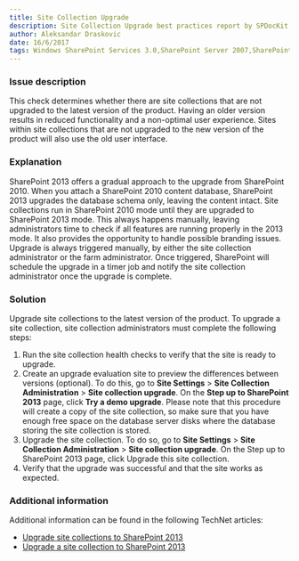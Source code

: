 ```yaml
---
title: Site Collection Upgrade
description: Site Collection Upgrade best practices report by SPDocKit determines whether there are site collections that are not upgraded to the latest version of the product.
author: Aleksandar Draskovic
date: 16/6/2017
tags: Windows SharePoint Services 3.0,SharePoint Server 2007,SharePoint Foundation 2010,SharePoint Server 2010,SharePoint Foundation 2013,SharePoint Server 2013,SharePoint Server 2016
---
```

### Issue description
This check determines whether there are site collections that are not upgraded to the latest version of the product. Having an older version results in reduced functionality and a non-optimal user experience. Sites within site collections that are not upgraded to the new version of the product will also use the old user interface.
### Explanation
SharePoint 2013 offers a gradual approach to the upgrade from SharePoint 2010. When you attach a SharePoint 2010 content database, SharePoint 2013 upgrades the database schema only, leaving the content intact. Site collections run in SharePoint 2010 mode until they are upgraded to SharePoint 2013 mode. This always happens manually, leaving administrators time to check if all features are running properly in the 2013 mode. It also provides the opportunity to handle possible branding issues. Upgrade is always triggered manually, by either the site collection administrator or the farm administrator. Once triggered, SharePoint will schedule the upgrade in a timer job and notify the site collection administrator once the upgrade is complete.
### Solution
Upgrade site collections to the latest version of the product. To upgrade a site collection, site collection administrators must complete the following steps:

1. Run the site collection health checks to verify that the site is ready to upgrade.
1. Create an upgrade evaluation site to preview the differences between versions (optional). To do this, go to **Site Settings** > **Site Collection Administration** > **Site collection upgrade**. On the **Step up to SharePoint 2013** page, click **Try a demo upgrade**. Please note that this procedure will create a copy of the site collection, so make sure that you have enough free space on the database server disks where the database storing the site collection is stored.
1. Upgrade the site collection. To do so, go to **Site Settings** > **Site Collection Administration** > **Site collection upgrade**. On the Step up to SharePoint 2013 page, click Upgrade this site collection.
1. Verify that the upgrade was successful and that the site works as expected.


### Additional information 

Additional information can be found in the following TechNet articles:

* [Upgrade site collections to SharePoint 2013](https://technet.microsoft.com/en-us/library/jj219474.aspx)
* [Upgrade a site collection to SharePoint 2013](https://technet.microsoft.com/en-us/library/jj219650.aspx)
